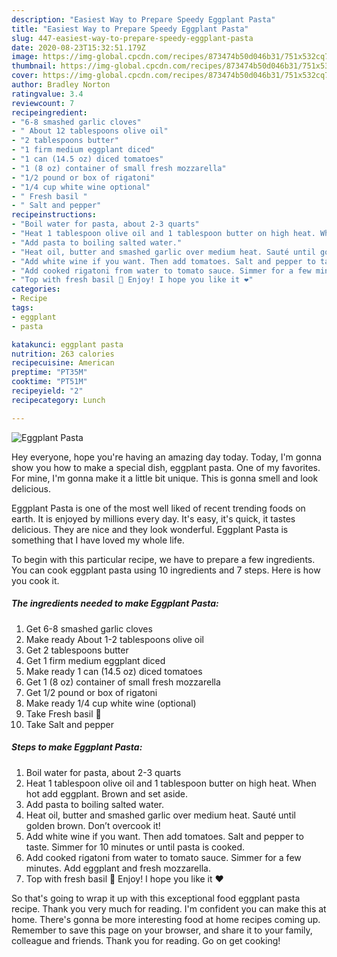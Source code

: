 ```yaml
---
description: "Easiest Way to Prepare Speedy Eggplant Pasta"
title: "Easiest Way to Prepare Speedy Eggplant Pasta"
slug: 447-easiest-way-to-prepare-speedy-eggplant-pasta
date: 2020-08-23T15:32:51.179Z
image: https://img-global.cpcdn.com/recipes/873474b50d046b31/751x532cq70/eggplant-pasta-recipe-main-photo.jpg
thumbnail: https://img-global.cpcdn.com/recipes/873474b50d046b31/751x532cq70/eggplant-pasta-recipe-main-photo.jpg
cover: https://img-global.cpcdn.com/recipes/873474b50d046b31/751x532cq70/eggplant-pasta-recipe-main-photo.jpg
author: Bradley Norton
ratingvalue: 3.4
reviewcount: 7
recipeingredient:
- "6-8 smashed garlic cloves"
- " About 12 tablespoons olive oil"
- "2 tablespoons butter"
- "1 firm medium eggplant diced"
- "1 can (14.5 oz) diced tomatoes"
- "1 (8 oz) container of small fresh mozzarella"
- "1/2 pound or box of rigatoni"
- "1/4 cup white wine optional"
- " Fresh basil "
- " Salt and pepper"
recipeinstructions:
- "Boil water for pasta, about 2-3 quarts"
- "Heat 1 tablespoon olive oil and 1 tablespoon butter on high heat. When hot add eggplant. Brown and set aside."
- "Add pasta to boiling salted water."
- "Heat oil, butter and smashed garlic over medium heat. Sauté until golden brown. Don’t overcook it!"
- "Add white wine if you want. Then add tomatoes. Salt and pepper to taste. Simmer for 10 minutes or until pasta is cooked."
- "Add cooked rigatoni from water to tomato sauce. Simmer for a few minutes. Add eggplant and fresh mozzarella."
- "Top with fresh basil 🌿 Enjoy! I hope you like it ❤️"
categories:
- Recipe
tags:
- eggplant
- pasta

katakunci: eggplant pasta 
nutrition: 263 calories
recipecuisine: American
preptime: "PT35M"
cooktime: "PT51M"
recipeyield: "2"
recipecategory: Lunch

---
```



![Eggplant Pasta](https://img-global.cpcdn.com/recipes/873474b50d046b31/751x532cq70/eggplant-pasta-recipe-main-photo.jpg)

Hey everyone, hope you're having an amazing day today. Today, I'm gonna show you how to make a special dish, eggplant pasta. One of my favorites. For mine, I'm gonna make it a little bit unique. This is gonna smell and look delicious.

Eggplant Pasta is one of the most well liked of recent trending foods on earth. It is enjoyed by millions every day. It's easy, it's quick, it tastes delicious. They are nice and they look wonderful. Eggplant Pasta is something that I have loved my whole life.




To begin with this particular recipe, we have to prepare a few ingredients. You can cook eggplant pasta using 10 ingredients and 7 steps. Here is how you cook it.

<!--inarticleads1-->

##### The ingredients needed to make Eggplant Pasta:

1. Get 6-8 smashed garlic cloves
1. Make ready  About 1-2 tablespoons olive oil
1. Get 2 tablespoons butter
1. Get 1 firm medium eggplant diced
1. Make ready 1 can (14.5 oz) diced tomatoes
1. Get 1 (8 oz) container of small fresh mozzarella
1. Get 1/2 pound or box of rigatoni
1. Make ready 1/4 cup white wine (optional)
1. Take  Fresh basil 🌿
1. Take  Salt and pepper




<!--inarticleads2-->

##### Steps to make Eggplant Pasta:

1. Boil water for pasta, about 2-3 quarts
1. Heat 1 tablespoon olive oil and 1 tablespoon butter on high heat. When hot add eggplant. Brown and set aside.
1. Add pasta to boiling salted water.
1. Heat oil, butter and smashed garlic over medium heat. Sauté until golden brown. Don’t overcook it!
1. Add white wine if you want. Then add tomatoes. Salt and pepper to taste. Simmer for 10 minutes or until pasta is cooked.
1. Add cooked rigatoni from water to tomato sauce. Simmer for a few minutes. Add eggplant and fresh mozzarella.
1. Top with fresh basil 🌿 Enjoy! I hope you like it ❤️




So that's going to wrap it up with this exceptional food eggplant pasta recipe. Thank you very much for reading. I'm confident you can make this at home. There's gonna be more interesting food at home recipes coming up. Remember to save this page on your browser, and share it to your family, colleague and friends. Thank you for reading. Go on get cooking!
